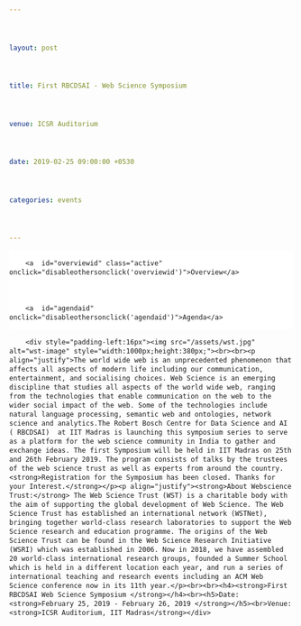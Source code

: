 ```yaml
---



layout: post



title: First RBCDSAI - Web Science Symposium



venue: ICSR Auditorium



date: 2019-02-25 09:00:00 +0530



categories: events



---
```








<html>



<head>



<meta name="viewport" content="width=device-width, initial-scale=1">



<style>

.pointer {cursor: pointer;}



body {



  margin: 0;



  font-family:"Calibri (Body)";



}







.topnav {



  overflow: hidden;



  background-color: #ffffff;



}







.topnav a {



  float: left;



  color: #c0c0c0;



  text-align: center;



  padding: 7px 8px;



  text-decoration: none;



  font-size: 18px;



  



}







.topnav a:hover {



  background-color: #ffffff;



  color: black;



}







.topnav a.active {



  background-color: #ffffff;



  color: black;



}

td {



    border:1px solid black;



    padding-left:45px;



    padding-top:5px;



    padding-bottom:5px;

    padding-right:2%;

   







}



</style>



 <script>

     

        function makeitactiveonload() {

             document.getElementById('dynamiccontent').innerHTML = '<div style="padding-left:16px"><img src="/assets/wst.jpg" alt="wst-image" style="width:1000px;height:380px;"><br><br><p align="justify">The world wide web is an unprecedented phenomenon that affects all aspects of modern life including our communication, entertainment, and socialising choices. Web Science is an emerging discipline that studies all aspects of the world wide web, ranging from the technologies that enable communication on the web to the wider social impact of the web. Some of the technologies include natural language processing, semantic web and ontologies, network science and analytics.The Robert Bosch Centre for Data Science and AI ( RBCDSAI)  at IIT Madras is launching this symposium series to serve as a platform for the web science community in India to gather and exchange ideas. The first Symposium will be held in IIT Madras on 25th and 26th February 2019. The program consists of talks by the trustees of the web science trust as well as experts from around the country.<strong>Registration for the Symposium has been closed. Thanks for your Interest.</strong></p><p align="justify"><strong>About Webscience Trust:</strong> The Web Science Trust (WST) is a charitable body with the aim of supporting the global development of Web Science. The Web Science Trust has established an international network (WSTNet), bringing together world-class research laboratories to support the Web Science research and education programme. The origins of the Web Science Trust can be found in the Web Science Research Initiative (WSRI) which was established in 2006. Now in 2018, we have assembled 20 world-class international research groups, founded a Summer School which is held in a different location each year, and run a series of international teaching and research events including an ACM Web Science conference now in its 11th year.</p><br><br><h4><strong>First RBCDSAI Web Science Symposium </strong></h4><br><h5>Date: <strong>February 25, 2019 - February 26, 2019 </strong></h5><br>Venue: <strong>ICSR Auditorium, IIT Madras</strong></div>'        

        }





        function disableothersonclick(elementtoactive)

        {

            if(elementtoactive == 'overviewid')

            {

                var agendacontent = '';

                document.getElementById('dynamiccontent').innerHTML = '<div style="padding-left:16px"><img src="/assets/wst.jpg" alt="wst-image" style="width:1000px;height:380px;"><br><br><p align="justify">The world wide web is an unprecedented phenomenon that affects all aspects of modern life including our communication, entertainment, and socialising choices. Web Science is an emerging discipline that studies all aspects of the world wide web, ranging from the technologies that enable communication on the web to the wider social impact of the web. Some of the technologies include natural language processing, semantic web and ontologies, network science and analytics.The Robert Bosch Centre for Data Science and AI ( RBCDSAI)  at IIT Madras is launching this symposium series to serve as a platform for the web science community in India to gather and exchange ideas. The first Symposium will be held in IIT Madras on 25th and 26th February 2019. The program consists of talks by the trustees of the web science trust as well as experts from around the country.<strong>Registration for the Symposium has been closed. Thanks for your Interest.</strong></p><p align="justify"><strong>About Webscience Trust:</strong> The Web Science Trust (WST) is a charitable body with the aim of supporting the global development of Web Science. The Web Science Trust has established an international network (WSTNet), bringing together world-class research laboratories to support the Web Science research and education programme. The origins of the Web Science Trust can be found in the Web Science Research Initiative (WSRI) which was established in 2006. Now in 2018, we have assembled 20 world-class international research groups, founded a Summer School which is held in a different location each year, and run a series of international teaching and research events including an ACM Web Science conference now in its 11th year.</p><br><br><h4><strong>First RBCDSAI Web Science Symposium </strong></h4><br><h5>Date: <strong>February 25, 2019 - February 26, 2019 </strong></h5><br>Venue: <strong>ICSR Auditorium, IIT Madras</strong></div>'

                document.getElementById('overviewid').style.color = '#101010';

                document.getElementById('agendaid').style.color = '#c0c0c0';

            }

            else

            {

                document.getElementById('dynamiccontent').innerHTML = '<table style="width:90%;padding-left:20%">'+



                    '<tr>'+



                        '<td colspan="2"><p align="center">Broad agenda as below. Further more details will be updated</p>'+



                            '<p align="center"><u><strong>Day 1: 25th February,2019 (Monday)</strong></u></p>'+



                        '</td>'+



                    '</tr>'+



                    '<tr>'+



                        '<td style="width:22%">'+



                           '08:30 AM  09:15 AM'+



                        '</td>'+



                        '<td>'+



                           'Registration' +



                        '</td>'+



                    '<tr>'+



                    '<tr>'+



                '<td>'+



                '09:15 AM  09:30 AM'+



                '</td>'+



                '<td>'+



                'Inauguration' +



                '</td>'+



                '</tr>'+



                '<tr>'+



                '<td>' +



                '09:30 AM  10:15 AM'+



                '</td>' +



                '<td>'+



                '<strong>Keynote Address by</strong> <a href="https://wendy.ecs.soton.ac.uk/">Dame Wendy Hall</a>, University of Southampton<br />' +



                '<ul style="list-style-type:none;"><li><details><p><summary><strong>Title:</strong><u>Web Science, AI and Future of the Internet</u></summary></p><p align="justify"><strong>Abstract:</strong>The Web and Artificial Intelligence have always been interwoven. AI technologies have long been used by Web developers and the major platforms to provide increasingly intelligent services for Web and internet users, and it was always part of Tim Berners-Lee’s original design to develop an intelligent, or semantic, Web that enabled machines to infer knowledge from interconnected documents and data. Web Science studies the evolution of the Web from a sociotechnical perspective and how human intelligence interacts with the artificial intelligence we derive from our use of the Web.</p><p align="justify">Artificial Intelligence is set to transform society in the coming decades in ways that have long been predicted by science fiction writers but are only now becoming feasible because of recent developments in computing technology, machine learning and the availability of massive amounts of data on which to train the algorithms. The potential is enormous and governments around the world are worrying about the impact of AI on society both in terms of how it will change the world of work, but also in terms of the potential advantages that the technology can bring to society. But we must also be very aware of the potential threats to society that such developments might bring and the ethical, accountability and diversity issues we need to address, including particularly the world of software automation. If we don’t lay the groundwork well now, there is huge potential for chaos and confusion in the future as AI starts to become more dominant in all our lives, which is why I argue we need to take a socio-technical approach to every aspect of the evolution of AI in society as we have for the study of the Web.</p><p align="justify">But as a result of all these developments we are facing a time of major change and disruption for the internet – the technology that has underpinned so much societal change over the last fifty years. In this talk we will argue that we must take a sociotechnical approach to our analysis of the evolution of the internet in order to ensure that the internet of the future helps us create a world that we all want to live in.</p></details></li></ul>'+



                '</td>'+



                '</tr>'+



                    



                '<tr>'+



                '<td>'+



                '10:15 AM  10:45 AM'+ 



                '</td>'+



                '<td>'+



                'Talk by <a href="https://www.iiitb.ac.in/faculty_page.php?name=srinathsrinivasa">Srinath Srinivasa</a>, IIIT Bangalore<br />'+



                '<ul style="list-style-type:none;"><li><details><p><summary><strong>Title:</strong><u>Characterising online social cognition</u></summary></p><p align="justify">Social cognition refers to processes by which one or more collective worldviews emerge across populations as a result of social interactions. Online social cognition based on the dynamics of social media is increasingly playing a central role in business, politics, governance, and even in shaping our personal lives. There has been a dearth of computational models of social cognition, that has impeded deeper analysis of this phenomenon. In this work, we propose a model for online social cognition. A social discourse is defined as the set of all activities, opinions and actors involved in social interaction around a topic. A discourse is modelled as a "marketplace of opinions", where parties invest opinions to get different kinds of returns-- be they sales, or votes or likes. An opinion in turn is modelled as a combination of an abstractive and an expressive component, each of which have different psychological impacts on participants. A notion of compatibility of opinions is then introduced, and clusters of compatible opinions form the different narratives, driving the discourse. We then characterise each narrative by its salient opinions, and identify two classes of participants for each narrative: opinion drivers and narrative drivers. The social discourse itself is then modelled as an interaction graph of narratives. Interactions between narratives are identified as either compatible or conflicting, based on the sentiment in the inter narrative conversations. This then brings us a concept of stability of the discourse, based on the Cartwright-Harary theorem of social networks. A discourse is said to be active as long as it is unstable, and has the potential for different forms of social impact. A stable discourse on the other hand, would have settled down into different camps.</p><p align="justify"><strong>About the speaker:</strong> Srinath Srinivasa heads the Web Science lab and is the Dean (Research and Development) at IIIT Bangalore, India. Srinath holds a Ph.D (magna cum laude) from the Berlin Brandenburg Graduate School for Distributed Information Systems (GkVI) Germany, an M.S. (by Research) from IIT-Madras and B.E. in Computer Science and Engineering from The National Institute of Engineering (NIE) Mysore. He works in the area of Web Science — that models of the impact of the web on humanity. Technology for educational outreach and social empowerment has been a primary motivation driving his research. He has participated in several initiatives for technology enhanced education including the VTU Edusat program, The National Programme for Technology Enhanced Learning (NPTEL) and an educational outreach program in collaboration with Upgrad.  He is a member of various technical and organisational committees for international conferences like International Conference on Weblogs and Social Media (ICWSM), ACM Hypertext, COMAD/CoDS, ODBASE, etc. He is also a life member of the Computer Society of India (CSI). As part of academic community outreach, Srinath has served on the Board of Studies of Goa University and as a member of the Academic Council of the National Institute of Engineering, Mysore. He has served as a technical reviewer for various journals like the VLDB journal, IEEE Transactions on Knowledge and Data Engineering, and IEEE Transactions on Cloud Computing. He is also the recipient of various national and international grants for his research activities.</p></details></li></ul>'+



                '</td>'+



                '</tr>'+



                    



                '<tr>'+



                '<td>'+



                '10:45 AM  11:15 AM'+



                '</td>'+



                '<td>'+



                'Refreshments' +



                '</td>'+



                '</tr>'+



                '<tr>'+



                '<td>'+



                '11:15 AM  11:45 AM'+



                '</td>'+



                '<td>'+



                'Talk by <a href="https://www.iiitb.ac.in/faculty_page.php?name=bidishachaudhuri">Bidisha Chaudhuri</a>, IIIT Bangalore <a href="https://www.youtube.com/watch?v=ibh_PIyKqG0&list=PLd-LQ2Oy2z3gaCG0FLmXEOzhjmge85rQf&index=3&t=47s">Video Recording</a><br />'+



                '<ul style="list-style-type:none;"><li><details><p><summary><strong>Title:</strong><u>Intelligent personal assistants as performative social agents: A dramaturgical analysis of human-machine interactions</u></summary></p><p align="justify">Sociologist Erving Goffman in his dramaturgical analysis (1959) explains social interactions as if it were a play performed on a stage for an audience. The key to study such interactions, in his understanding, is not the individual and his psychology, but “the syntactical relations among the acts of different persons mutually present to one another” (Goffman 1967, Interaction Ritual, pp. 2 as cited in Schegloff 1988 pp. 94). Accordingly, this framework has been applied in the analysis of human-human interactions on online platforms (e.g., Hogan, 2010; Bullingham & Vasconcelos, 2013) and in the analysis of human-machine interactions (e.g., Bucher, 2014; Lee, Frank, Beute, de Kort., & IJsselsteijn, 2017). We extend Goffman dramaturgical framework to analyse the interactions that take place between humans and conversational agents such as Alexa, Google Echo and so on. We see these assistants as performative agents engaging in social interactions with their human counterparts where in the “backstage” of both human and non-human remain inaccessible (Latour 1996). We ask, what are the different types of strategies the voice assistants can employ for "impression management"? How can we analyze these strategies without having access to the "backstage"? How do the conversational agents maintain decorum of expected behavior? With this analytical approach, we aim to understand to what extent sustained “natural” conversations may take place between humans and  conversational agents.</p></details></li></ul>'+



                '</td>'+



                '</tr>'+



                   



                '<tr>'+



                '<td>'+



                '11:45 AM  12:15 PM'+



                '</td>'+



                '<td>'+



                'Talk by <a href="http://talukdar.net/">Partha Talukdar</a>, IISc <a href="https://www.youtube.com/watch?v=lmFNO71WfNc&list=PLd-LQ2Oy2z3gaCG0FLmXEOzhjmge85rQf&index=2&t=0s">Video Recording</a><br />'+



                '<ul style="list-style-type:none;"><li><details><p><summary><strong>Title:</strong><u>Learning with Graph Embeddings</u></summary></p><p align="justify"><strong>Abstract:</strong>In this talk, I shall present an overview of our recent research in learning with graph embeddings,in particular using Graph Convolution Networks. I shall describe their utility in learning temporally-aware knowledge representations, relation extraction, and document dating.</p></details></li></ul>'+



                '</td>'+



                '</tr>'+



                    



                '<tr>'+



                '<td>'+



                '12:15 PM  12:45 PM'+



                '</td>'+



                '<td>'+



                'Talk by <a href="https://researcher.watson.ibm.com/researcher/view.php?person=in-kartsank">Karthik Sankaranarayanan</a>, IBM India Research Lab <a href="https://www.youtube.com/watch?v=4qrmPFQDTFA&list=PLd-LQ2Oy2z3gaCG0FLmXEOzhjmge85rQf&index=5&t=0s">Video Recording</a>'+

                '<ul style="list-style-type:none;"><li><details><p><summary><strong>Title:</strong><u>Advancing the Frontiers of AI with IBM Project Debater</u></summary></p><p align="justify"><strong>Abstract:</strong>The world is awash with information, misinformation, and superficial thinking. Project Debater is a research technology by IBM that pushes the frontiers of AI to facilitate intelligent debate on complex topics. Going beyond existing research around question-answering and dialog, our goal is to build a natural language system that assists people in building persuasive arguments and evidence-based decisions by mining knowledge from the web and many other sources when there is no clear right or wrong answer. We rely on three pioneering capabilities: data-driven argument construction and delivery, listening comprehension, and the modeling of human dilemmas. This talk will provide a glimpse into some of the advances made in this project and summarize some of the scientific publications that have come out of this research.  <a href="https://www.research.ibm.com/artificial-intelligence/project-debater/">https://www.research.ibm.com/artificial-intelligence/project-debater/</a></p></details></li></ul>'+



                '</td>'+



                '</tr>'+



                



                '<tr>'+



                '<td>'+



                '12:45 PM  02:00 PM'+



                '</td>'+



                '<td>'+



                'Lunch/Networking Time'+



                '</td>'+



                '</tr>'+







                '<tr>'+



                '<td>'+



                '02:00 PM  02:45 PM'+



                '</td>'+



                '<td>'+



                '<strong>Keynote Address by </strong><a href="https://www.cse.iitb.ac.in/~soumen/main/bio.html">Soumen Chakrabarti </a>, IITB <a href="https://www.youtube.com/watch?v=5BzBd5dcIJg&list=PLd-LQ2Oy2z3gaCG0FLmXEOzhjmge85rQf&index=4&t=0s"> Video Recording</a>'+



                '<ul style="list-style-type:none;"><li><details><p><summary><strong>Title:</strong><u>Learning New Type Representations from Knowledge Graphs</u></summary><p align="justify"><strong>Abstract:</strong> Beyond words, continuous representations of entities and relations have led to large recent improvements in inference of facts in knowledge bases, as well as applications like question answering. Comparatively less has been done about modeling types and their associated relations (is-instance-of and is-subtype-of). In the first part of the talk, I will present a new representation of types as hyper-rectangles rather than points, which are commonly used to embed words and entities. I will propose an elementary loss function representing rectangle containment. I will also demonstrate that recent work on type representation has used a questionable evaluation protocol, and propose a sound alternative. Experiments using type supervision from the WordNet noun hierarchy show the superiority of our approach. In the second part of the talk, I will move to unsupervised discovery of type representation. The idea is to represent each entity using a type and a residual vector. Each relation is represented by two type-checking vectors and an entity-to-entity compatibility checking vector. We do not use any supervision from KG schema to guide the type (checking) embeddings. Experiments on FB15k and YAGO show two benefits. First, inferring new triples becomes more accurate, exceeding state of the art. Second, the type embeddings are very good predictors of KG types to which the entities belong, although this information was not available during training. </p></details></li></ul>'+



                '</td>'+



                '</tr>'+







                '<tr>'+



                '<td>'+



                ' 02:45 PM  03:15 PM'+



                '</td>'+



                '<td>'+



                'Talk by <a href="https://faculty.iiit.ac.in/~vv/Home.html">Vasudeva Varma </a>, IIITH <a href="https://www.youtube.com/watch?v=jDHgfmY1_bM&list=PLd-LQ2Oy2z3gaCG0FLmXEOzhjmge85rQf&index=6&t=0s">Video Recording</a><br />'+



                '<ul style="list-style-type:none;">'+



                '<li>'+



                '<details>'+



                '<p><summary><strong>Title:</strong><u>Hate Speech, Abuse, Sexism, and other Evils</u></summary></p>'+



                '<p align="justify">'+



                '<strong>Abstract:</strong> In this talk, I will discuss a few challenges related to hate speech in its various forms including abuse'+



                'and sexism. While there are now several algorithms to detect, analyze and control hate speech - some of them are based on deep learning methods, they'+



                'suffer from looking at this problem in a limited manner. Throwing more data at a Deep Neural Network does not always solve the problem and, in fact,'+



                'this approach may cause additional problems. I will discuss our recent research efforts in collaboration with social scientists come up with nuanced'+



                'sexism categorization, which seem to be a very promising direction. I will also describe our work on removing the bias in hate speech detection and a'+



                'novel method leveraging knowledge-based generalizations for bias-free learning of hate speech detection models.'+



                '</p>'+



                '</details>'+



                '</li>'+



                '</ul>'+



                '</td>'+



                '</tr>'+



                   



                '<tr>'+



                '<td>'+

                '03:15 PM  04:00 PM'+



                        '</td>'+



                        '<td>'+



                        'Posters Spotlights'+



                        '</td>'+



                        '</tr>'+



                        



                        '<tr>'+



                        '<td>' +



                '04:00 PM  04:30 PM'+



                        '</td>'+



                        '<td>'+



                        'Tea Break'+



                        '</td>'+



                        '</tr>'+



                        



                        '<tr>'+



                        '<td>' +



                        '04:30 PM  06:00 PM'+



                        '</td>'+



                        '<td>'+



                        'Poster Session'+



                        '</td>'+



                        '</tr>'+



                       



                    



                        '</table>'+



               



                        '<table style="width:90%;padding-left:20%;padding-top:7%;">'+



                        '<tr>'+



                        '<td colspan="2">'+



                        '<p align="center"><u><strong>Day 2: 26th February,2019 (Tuesday)</strong></u></p>'+



                        '</td>'+



                        '</tr>'+



                        '<tr>'+



                        '<td style="width:22%">'+



                        '09:00 AM  09:45 AM'+
                         '</td>'+



                       '<td>'+



                '<strong>Keynote Address by </strong>'+



                '<a href="https://sonic.northwestern.edu/people/noshir-contractor/">Noshir Contractor</a>, Northwestern University<a href="https://www.youtube.com/watch?v=z5lVxEDOEF0&list=PLd-LQ2Oy2z3gaCG0FLmXEOzhjmge85rQf&index=7&t=0s">Video Recording</a><br />'+



                '<ul style="list-style-type:none;">'+



                '<li>'+



                '<details>'+



                '<p>'+



                '<summary>'+



                '<strong>Title:</strong><u>'+



                        'People Analytics: Understanding and Enabling the Future of Work'+



                        '</u>'+



                        '</summary>' +



                        '</p><p align="justify">'+



                '<strong>Abstract:</strong> To bring the performance of people analytics up—and in line with the hype— companies need to do more than analyze data on demographic attributes.  They need to employ relational analytics, which examines data on how people interact, to identify “high potentials,” who has good ideas, who is influential, what teams will get work done on time, and more.Companies can mine their “digital exhaust”—data created by employees every day in their digital transactions, such as e‐mails, chats, “likes,” “follows,”  @mentions, and file collaboration—for insights into their workforce. Drawing from our prior research and consulting work with companies, as well as from a large body of other scholars research, we identify six structural signatures that should form the bedrock of any relational analytics strategy to help companies address challenges they face with issues such as diversity and inclusion, succession planning, team assembly, and post-merger integration.'+



                '</p>'+



                '</details>'+



                '</li>'+



                '</ul>'+



                '</td>'+



                            '</tr>'+



                    



                            '<tr>'+



                            '<td>'+



                            '09:45 AM  10:15 AM'+



                            '</td>'+



                            '<td>'+



                            'Talk by <a href="https://www.imsc.res.in/~sitabhra/">Sitabhra Sinha</a>, Institute of Mathematical Sciences(IMSc)<br />'+



                            '<ul style="list-style-type:none;">'+



                            '<li>'+



                            '<details>'+



                            '<p>'+



                            '<summary>'+



                            '<strong>Title:</strong><u>'+



                            'How representative is our democracy ? Using open data on the Web to'+



                            'relate wealth and electoral performance in recent Indian general elections'+



                            '</u>'+



                            '</summary>'+



                            '</p><p align="justify">'+



                            '<strong>'+



                            'Sitabhra Sinha (in collaboration with'+



                            'with K Chandrashekar), The Institute of Mathematical Sciences, Chennai' +



                            '</strong>Using open databases (publicly available on the Web) of assets declarations' +



                            'made by candidates contesting in the Indian general elections held over the last decade, we show that the distribution of their wealth follows a universal' +



                            'scaling form which is independent of the year, as well as, states and, most surprisingly, even the parties to which the candidates belong. We also observe that'+



                            'the set of winners, as well as, that of the “serious candidates” (contenders) have asset distributions which deviate significantly from those of the remaining'+



                            'candidates. This is a worrying aspect given the supposedly representative nature of electoral democracies, particularly in light of the recent worldwide rise'+



                            'to power of xenophobic populism.'+



                            '</p>'+



                            '</details>'+



                            '</li>'+



                            '</ul>'+



                            '</td>'+



                            '</tr>'+



                    



                            '<tr>'+



                            '<td>' +



                            '10:15 AM  10:45 AM' +



                            '</td>'+



                            '<td>'+



                            'Talk by <a href="http://www.iitkgp.ac.in/department/CS/faculty/cs-niloy">Niloy Ganguly</a>, IIT KGP<a href="https://www.youtube.com/watch?v=3Lage6JtUTE&list=PLd-LQ2Oy2z3gaCG0FLmXEOzhjmge85rQf&index=8&t=0s">Video Recording</a><br />'+



                            '<ul style="list-style-type:none;">'+



                            '<li>'+



                            '<details>'+



                            '<p><summary><strong>Title:</strong><u>Some Aspects of Computational Journalism</u></summary></p><p align="justify">'+



                            '<strong>Abstract:</strong>Due to the enormous amount of information being carried over online systems today, no user can access all such information.' +



                            'Therefore, to help the users, all major online organizations deploy information retrieval (content recommendation, search or ranking) systems to find important' +



                            'information. Current information retrieval systems have to make certain design choices. For example, news recommendation systems need to decide on the quality' +



                            'of recommended news stories, how much emphasis to give to a story’s long-term importance over its recency or freshness etc. Similarly, retrieval systems over' +



                            'user generated contents (e.g., in social media like Facebook and Twitter) need to take into account the content posted by heterogeneous user groups. However,' +



                            'such design choices can introduce unintended biases in the contents presented to the users. For example, the recommended contents may have poor quality or' +



                            ' less news value, or the news discourse may get hijacked by hyper-active demographic groups. In this work, we want to systematically measure the effect of such'+



                            'design choices in the retrieval systems (recommendation systems in particular), and build alternate retrieval systems that mitigate the biases in the' +



                            'recommendation output.' +



                            '</p>'+



                            '</details>'+



                            '</li>'+



                            '</ul>'+



                            '</td>'+



                            '</tr>'+



                   



                        

                            '<tr>'+



                            '<td>' +



                            '10:45 AM  11:15 AM' +



                            '</td>'+



                            '<td>'+



                            'Tea Break'+



                            '</td>'+



                            '</tr>'+



                            '<tr>'+



                            '<td>'+



                            '11:15 AM  11:45 AM'+



                            '</td>'+



                            '<td>'+



                            'Talk by <a href="http://cse.iitkgp.ac.in/~animeshm/">Animesh Mukherjee</a>, IIT KGP<br />'+



                            '<ul style="list-style-type:none;">'+



                            '<li>'+



                            '<details>'+



                            '<p>'+



                            '<summary>'+



                            '<strong>Title:</strong><u>Language dynamics in social media</u>'+



                            '</summary>'+



                            '</p><p align="justify">' +



                                            '<strong>Abstract:</strong>In this talk I shall outline a summary of our five year long initiative studying the temporal dynamics of various human language-like entities over the social media. Some of the topics that I plan to cover are (a) how opinion conflicts could be effectively used for incivility detection in Twitter [CSCW 2018], (b) how word borrowings can be automatically identified from social signals [EMNLP 2017] and (c) how hashtags in Twitter form compounds like natural language words (e.g.,#Wikipedia+#Blackout=#WikipediaBlackout) that become way more popular than the individual constituent hashtags [CSCW 2016, Honorable Mention].'+



                                            '</p>'+



                                            '</details>'+



                                            '</li>'+



                                            '</ul>'+



                                            '</td>'+



                                            '</tr>'+



                    



                                            '<tr>'+



                                            '<td>'+



                                            '11:45 AM  12:15 PM'+



                                            '</td>'+



                                            '<td>'+



                                            'Talk by <a href="https://www.iiitd.ac.in/pk">Ponnurangam Kumaraguru</a>, IIITD <a href="https://www.youtube.com/watch?v=hL-I08cioXY&list=PLd-LQ2Oy2z3gaCG0FLmXEOzhjmge85rQf&index=9&t=0s">Video Recording</a>'+

                                             '<ul style="list-style-type:none;"><li><details><p><summary><strong>Title:</strong><u>Social Media Risk Communication & #Elections2019</u></summary><p align="justify"><strong>Abstract:</strong> Selfies have become a prominent medium for self-portrayal onsocial media. Unfortunately, certain social media users go to extreme lengths to click selfies, which puts their lives at risk. 230+ individuals have died since March 2014 until January 2019 while trying to click selfies. We have been curating selfie deaths, building technologies to nudge users while taking dangerous selfies, e.g. Location Marker Saftie  <a href="https://www.facebook.com/saftiebot/">https://www.facebook.com/saftiebot/</a> and a camera Saftie Camera  <a href="https://play.google.com/store/apps/details?id=org.precog.saftiedetector">http://bit.ly/saftie-cam.</a> We have made all the data and code that we have built public at  <a href="http://labs.precog.iiitd.edu.in/killfie/">http://labs.precog.iiitd.edu.in/killfie/</a> More recently we have started analysing distracted driving using Snapchat and we are in the process of characterising the problem. Will discuss about these risk communication efforts that we are pursuing through the social media content. </p><p align="justify">Social Media, today, is playing a very important role in the politics of almost every nation. In India, there has been a boom in social media political campaigns, which was more marked in the 2014 General Elections. We are building a  portal  <a href="http://labs.precog.iiitd.edu.in/elections-2019/dashboard/analysis">http://bit.ly/elections19</a> to analyze the 2019 data and help see through the data that is getting generated on social media. We are finding some interesting patterns, one of them being sharp raise and fall of the followers  <a href="http://precog.iiitd.edu.in/blog/2019/02/08/twitters-suspect-users-affects-indian-political-handles/">http://precog.iiitd.edu.in/blog/2019/02/08/twitters-suspect-users-affects-indian-political-handles/</a> Will discuss some insights from our analysis until now.</p></details></li></ul>'+

                                            '</td>'+



                                            '</tr>'+



                                            '<tr>'+



                '<td>'+



                '12:15 PM  12:45 PM'+



                '</td>'+



                '<td>'+



                'Talk by <a href="https://research.adobe.com/person/niyati-chhaya/">Niyati Chhaya</a>, Adobe Research<br />'+



                '<ul style="list-style-type:none;">'+



                '<li>'+



                '<details>'+



                '<p><summary><strong>Title:</strong><u>Affective Content Analysis</u></summary></p>'+



                '<p align="justify">'+



                'Human reactions or Affect is an important aspect of any content, especially when trying to create or analyse different types of content including text, images and other multimodal data for varied applications. Affective computing has historically focused on multimodal user reactions. We study the methods and the role of affect analysis in the context of text analysis leveraging computational linguistics And psycholinguistic theories. In this talk, we first introduce this space and present a set of studies ranging from affect- sensitive word representations, frustration prediction to finally affective text generation. The talk concludes with an element of explanation and interpretation in the context of subjective affect understanding tasks. '+



                '</p>'+



                '</details>'+



                '</li>'+



                '</ul>'+



                '</td>'+



                '</tr>'+



                    



                '<tr>'+



                '<td>'+



                '12:45 PM  02:00 PM'+



                '</td>'+



                '<td>'+



                'Lunch/Networking Time'+



                '</td>'+



                '</tr>'+



                '<tr>'+



                '<td>'+



                '02:00 PM  02:45 PM'+



                '</td>'+



                '<td>'+



                        '<strong>Keynote Address by </strong><a href="https://www.linkedin.com/in/jprangaswami/?originalSubdomain=in">J.P.Rangaswami</a>, Univeristy of Southampton<br />'+



                            '<ul style="list-style-type:none;">'+



                            '<li>'+



                            '<details>'+



                            '<p><summary><strong>Title:</strong><u>Why Web Science is more important than ever before</u></summary></p>'+



                            '<p align="justify">'+



                            'In the talk I will explore this topic from the perspective of data over a 40-year career spanning three continents and senior positions'+



                            'in a number of the world’s leading companies.'+



                            '</p>'+



                            '</details>'+



                            '</li>'+



                            '</ul>'+



                            '</td>'+



                '</tr>'+



                   



                '<tr>'+



                '<td>'+



                '02:45 PM  03:15 PM'+



                '</td>' +



                '<td>'+



                'Talk by <a href="https://www.cse.iitm.ac.in/~miteshk/">'+



                'Mitesh Khapra'+



                '</a>, IITM <a href="https://www.youtube.com/watch?v=u0HYxx1y44E&list=PLd-LQ2Oy2z3gaCG0FLmXEOzhjmge85rQf&index=10&t=0s">Video Recording</a>'+

                '<ul style="list-style-type:none;"><li><details><p><summary><strong>Title:</strong><u>Towards Exploiting Background Knowledge for Building Conversation Systems</u></summary><p align="justify"><strong>Abstract:</strong>Humans extensively rely on background knowledge while conversing on various topics of interest. It stands to reason that conversational agents should also be supported by background knowledge to effectively converse with humans in specific domains. Such background knowledge can be derived from various resources already available on the web. However, existing dialog datasets contain only a sequence of utterances and responses without any explicit background knowledge associated with them.This has resulted in the development of models which treat conversation as a sequence-to-sequence generation task i.e, given a sequence of utterances generate the response sequence). This is not only an overly simplistic view of conversation but it is also emphatically different from the way humans converse by heavily relying on theirbackground knowledge about the topic (as opposed to simply relying on the previous sequence of utterances). For example, it is common for humans to (involuntarily) produce utterances which are copied or suitably modified from background articles they have read about the topic. To facilitate the development of such natural conversation models which mimic the human process of conversing, we create a new dataset containing movie chats wherein each response is explicitly generated by copying and/or modifying sentences from unstructured background knowledge such as plots, comments and reviews about the movie freely available on the web. We establishbaseline results on this dataset (90K utterances from 9K conversations) using three different models: (i) pure generation based models which ignore the background knowledge (ii) generation based models which learn to copy information from the background knowledge when required and (iii) span prediction based models which predict the appropriate response span in the background knowledge. </p><p align="justify"><strong>Bio:</strong> Mitesh M. Khapra is an Assistant Professor in the Department of Computer Science and Engineering at IIT Madras. While at IIT Madras he plans to pursue his interests in the areas of Deep Learning, Multimodal Multilingual Processing, Dialog systems and Question Answering. Prior to that he worked as a Researcher at IBM Research India. During the four and half years that he spent at IBM he worked on several interesting problems in the areas of Statistical Machine Translation, Cross Language Learning, Multimodal Learning, Argument Mining and Deep Learning. This work led to publications in top conferences in the areas of Computational Linguistics and Machine Learning. Prior to IBM, he completed his PhD and M.Tech from IIT Bombay in Jan 2012 and July 2008 respectively. His PhD thesis dealt with the important problem of reusing resources for multilingual computation. During his PhD he was a recipient of the IBM PhD Fellowship and the Microsoft Rising Star Award. He is also a recipient of the Google Faculty Research Award, 2018. He has co-founded One Fourth labs with the mission of providing high quality AI courses at affordable prices with a focus on solving problems relevant to India.</p></details></li></ul>'+

                '</td>'+



                '</tr>'+



                '<tr>'+



                '<td>'+



                '03:15 PM  04:00 PM' +



                '</td>'+



                '<td>'+



                'Panel Discussion: <strong>Fostering Web Science Community in India</strong>,' +

                '<p> <a href="http://www.iitkgp.ac.in/department/CS/faculty/cs-niloy">Niloy Ganguly</a>,  <a href="https://research.adobe.com/person/niyati-chhaya/">Niyati Chhaya</a>,     <a href="https://wendy.ecs.soton.ac.uk/">Dame Wendy Hall</a>;</p><ul style="list-style-type:none;"><li><strong>Moderator:</strong> <a href="https://www.cse.iitm.ac.in/~ravi/">B. Ravindran</a>.</li><li><a href="https://www.youtube.com/watch?v=KJSr5sxHxIU&list=PLd-LQ2Oy2z3gaCG0FLmXEOzhjmge85rQf&index=11&t=6s">Video Recording</a></li></ul>'+



                '</td>'+



                '</tr>'+



                '<tr>'+



                '<td>'+



                '04:00 PM  05:00 PM' +



                '</td>'+



                '<td>'+



                           'High Tea and Closing' +



                           '</td>'+



                           '</tr>'+



                '</table>'

               document.getElementById('agendaid').style.color = '#101010';

				document.getElementById('overviewid').style.color = '#c0c0c0';

            }

        }



  </script>



</head>



<body>







<div class="topnav" onload="makeitactiveonload()">



        <a  id="overviewid" class="active"  onclick="disableothersonclick('overviewid')">Overview</a>



        <a  id="agendaid" onclick="disableothersonclick('agendaid')">Agenda</a>



</div>



<div id="dynamiccontent">



        <div style="padding-left:16px"><img src="/assets/wst.jpg" alt="wst-image" style="width:1000px;height:380px;"><br><br><p align="justify">The world wide web is an unprecedented phenomenon that affects all aspects of modern life including our communication, entertainment, and socialising choices. Web Science is an emerging discipline that studies all aspects of the world wide web, ranging from the technologies that enable communication on the web to the wider social impact of the web. Some of the technologies include natural language processing, semantic web and ontologies, network science and analytics.The Robert Bosch Centre for Data Science and AI ( RBCDSAI)  at IIT Madras is launching this symposium series to serve as a platform for the web science community in India to gather and exchange ideas. The first Symposium will be held in IIT Madras on 25th and 26th February 2019. The program consists of talks by the trustees of the web science trust as well as experts from around the country.<strong>Registration for the Symposium has been closed. Thanks for your Interest.</strong></p><p align="justify"><strong>About Webscience Trust:</strong> The Web Science Trust (WST) is a charitable body with the aim of supporting the global development of Web Science. The Web Science Trust has established an international network (WSTNet), bringing together world-class research laboratories to support the Web Science research and education programme. The origins of the Web Science Trust can be found in the Web Science Research Initiative (WSRI) which was established in 2006. Now in 2018, we have assembled 20 world-class international research groups, founded a Summer School which is held in a different location each year, and run a series of international teaching and research events including an ACM Web Science conference now in its 11th year.</p><br><br><h4><strong>First RBCDSAI Web Science Symposium </strong></h4><br><h5>Date: <strong>February 25, 2019 - February 26, 2019 </strong></h5><br>Venue: <strong>ICSR Auditorium, IIT Madras</strong></div>

       

</div>



</body>



</html>




